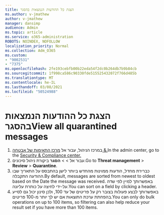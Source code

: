 ```yaml
---
title: הצגת כל ההודעות הנמצאות בהסגר
ms.author: v-jmathew
author: v-jmathew
manager: dansimp
audience: Admin
ms.topic: article
ms.service: o365-administration
ROBOTS: NOINDEX, NOFOLLOW
localization_priority: Normal
ms.collection: Adm_O365
ms.custom:
- "9002531"
- "7375"
ms.openlocfilehash: 2fe193cebfb00b22eda54f2dc0b264db7b9b84cb
ms.sourcegitcommit: 1f998ca586c90330fde515525432072f766d485b
ms.translationtype: MT
ms.contentlocale: he-IL
ms.lasthandoff: 03/08/2021
ms.locfileid: "50524988"
---
```

# <a name="view-all-quarantined-messages"></a><span data-ttu-id="0aaf8-102">הצגת כל ההודעות הנמצאות בהסגר</span><span class="sxs-lookup"><span data-stu-id="0aaf8-102">View all quarantined messages</span></span>

1. <span data-ttu-id="0aaf8-103">במרכז הניהול, עבור אל [מרכז התאימות של אבטחה &.](https://go.microsoft.com/fwlink/p/?linkid=2077143)</span><span class="sxs-lookup"><span data-stu-id="0aaf8-103">In the admin center, go to the [Security & Compliance center.](https://go.microsoft.com/fwlink/p/?linkid=2077143)</span></span>
2. <span data-ttu-id="0aaf8-104">עבור אל   >    >  **הסגר** ביקורת ניהול סיכונים.</span><span class="sxs-lookup"><span data-stu-id="0aaf8-104">Go to **Threat management** > **Review** > **Quarantine**.</span></span>
3. <span data-ttu-id="0aaf8-105">כברירת מחדל, הודעות ממוינות מהחדש ביותר לישן בהתבסס על התאריך שבו ההודעה התקבלה.</span><span class="sxs-lookup"><span data-stu-id="0aaf8-105">By default, messages are sorted from newest to oldest based on the Date the message was received.</span></span> <span data-ttu-id="0aaf8-106">באפשרותך למיין לפי שדה על-ידי לחיצה על כותרת עליונה.</span><span class="sxs-lookup"><span data-stu-id="0aaf8-106">You can sort on a field by clicking a header.</span></span>
4. <span data-ttu-id="0aaf8-107">באפשרותך לבצע פעולות בצובר רק על פריטים של עד 100, ולכן סינון יכול גם לסייע בהפחתת ערכת התוצאות אם יש לך יותר מ-100 פריטים.</span><span class="sxs-lookup"><span data-stu-id="0aaf8-107">You can only do bulk operations on up to 100 items, so filtering can also help reduce your result set if you have more than 100 items.</span></span>

